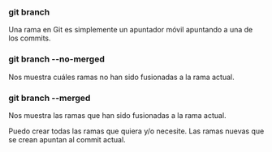 ### git branch
Una rama en Git es simplemente un apuntador móvil apuntando a una de los commits.


### git branch --no-merged
Nos muestra cuáles ramas no han sido fusionadas a la rama actual.

### git branch --merged
Nos muestra las ramas que han sido fusionadas a la rama actual.

Puedo crear todas las ramas que quiera y/o necesite.
Las ramas nuevas que se crean apuntan al commit actual.

